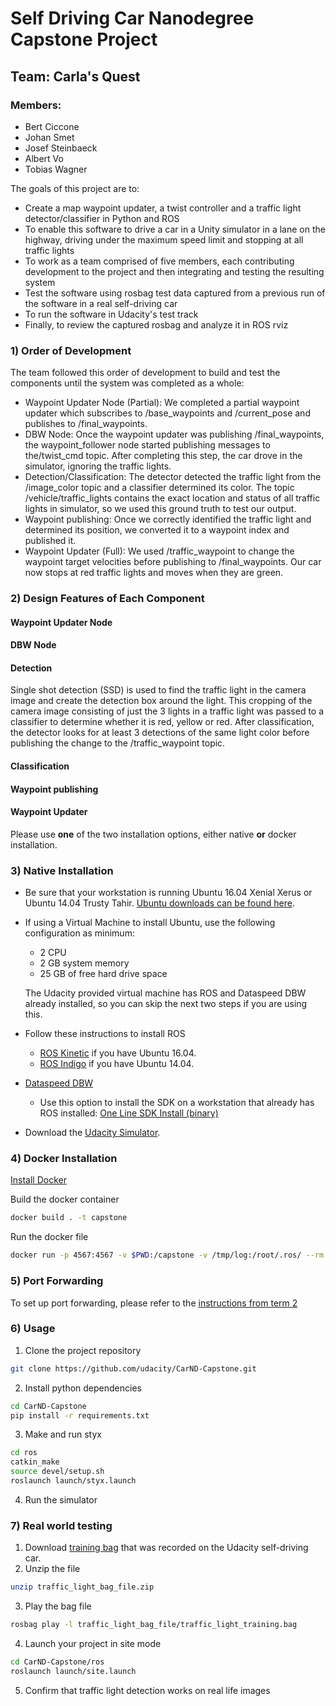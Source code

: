 # Self Driving Car Nanodegree Capstone Project

## Team: Carla's Quest
### Members:
- Bert Ciccone
- Johan Smet
- Josef Steinbaeck
- Albert Vo
- Tobias Wagner

The goals of this project are to:
- Create a map waypoint updater, a twist controller and a traffic light detector/classifier in Python and ROS
- To enable this software to drive a car in a Unity simulator in a lane on the highway, driving under the maximum speed limit and stopping at all traffic lights
- To work as a team comprised of five members, each contributing development to the project and then integrating and testing the resulting system
- Test the software using rosbag test data captured from a previous run of the software in a real self-driving car
- To run the software in Udacity's test track
- Finally, to review the captured rosbag and analyze it in ROS rviz

### 1) Order of Development

The team followed this order of development to build and test the components until the system was completed as a whole:
- Waypoint Updater Node (Partial): We completed a partial waypoint updater which subscribes to /base_waypoints and /current_pose and publishes to /final_waypoints.
- DBW Node: Once the waypoint updater was publishing /final_waypoints, the waypoint_follower node started publishing messages to the/twist_cmd topic. After completing this step, the car drove in the simulator, ignoring the traffic lights.
- Detection/Classification: The detector detected the traffic light from the /image_color topic and a classifier determined its color. The topic /vehicle/traffic_lights contains the exact location and status of all traffic lights in simulator, so we used this ground truth to test our output.
- Waypoint publishing: Once we correctly identified the traffic light and determined its position, we converted it to a waypoint index and published it.
- Waypoint Updater (Full): We used /traffic_waypoint to change the waypoint target velocities before publishing to /final_waypoints. Our car now stops at red traffic lights and moves when they are green.

### 2) Design Features of Each Component

#### Waypoint Updater Node

#### DBW Node

#### Detection
Single shot detection (SSD) is used to find the traffic light in the camera image and create the detection box around the light. This cropping of the camera image consisting of just the 3 lights in a traffic light was passed to a classifier to determine whether it is red, yellow or red. After classification, the detector looks for at least 3 detections of the same light color before publishing the change to the /traffic_waypoint topic.

#### Classification

#### Waypoint publishing

#### Waypoint Updater


Please use **one** of the two installation options, either native **or** docker installation.

### 3) Native Installation

* Be sure that your workstation is running Ubuntu 16.04 Xenial Xerus or Ubuntu 14.04 Trusty Tahir. [Ubuntu downloads can be found here](https://www.ubuntu.com/download/desktop).
* If using a Virtual Machine to install Ubuntu, use the following configuration as minimum:
  * 2 CPU
  * 2 GB system memory
  * 25 GB of free hard drive space

  The Udacity provided virtual machine has ROS and Dataspeed DBW already installed, so you can skip the next two steps if you are using this.

* Follow these instructions to install ROS
  * [ROS Kinetic](http://wiki.ros.org/kinetic/Installation/Ubuntu) if you have Ubuntu 16.04.
  * [ROS Indigo](http://wiki.ros.org/indigo/Installation/Ubuntu) if you have Ubuntu 14.04.
* [Dataspeed DBW](https://bitbucket.org/DataspeedInc/dbw_mkz_ros)
  * Use this option to install the SDK on a workstation that already has ROS installed: [One Line SDK Install (binary)](https://bitbucket.org/DataspeedInc/dbw_mkz_ros/src/81e63fcc335d7b64139d7482017d6a97b405e250/ROS_SETUP.md?fileviewer=file-view-default)
* Download the [Udacity Simulator](https://github.com/udacity/CarND-Capstone/releases).

### 4) Docker Installation
[Install Docker](https://docs.docker.com/engine/installation/)

Build the docker container
```bash
docker build . -t capstone
```

Run the docker file
```bash
docker run -p 4567:4567 -v $PWD:/capstone -v /tmp/log:/root/.ros/ --rm -it capstone
```

### 5) Port Forwarding
To set up port forwarding, please refer to the [instructions from term 2](https://classroom.udacity.com/nanodegrees/nd013/parts/40f38239-66b6-46ec-ae68-03afd8a601c8/modules/0949fca6-b379-42af-a919-ee50aa304e6a/lessons/f758c44c-5e40-4e01-93b5-1a82aa4e044f/concepts/16cf4a78-4fc7-49e1-8621-3450ca938b77)

### 6) Usage

1. Clone the project repository
```bash
git clone https://github.com/udacity/CarND-Capstone.git
```

2. Install python dependencies
```bash
cd CarND-Capstone
pip install -r requirements.txt
```
3. Make and run styx
```bash
cd ros
catkin_make
source devel/setup.sh
roslaunch launch/styx.launch
```
4. Run the simulator

### 7) Real world testing
1. Download [training bag](https://s3-us-west-1.amazonaws.com/udacity-selfdrivingcar/traffic_light_bag_file.zip) that was recorded on the Udacity self-driving car.
2. Unzip the file
```bash
unzip traffic_light_bag_file.zip
```
3. Play the bag file
```bash
rosbag play -l traffic_light_bag_file/traffic_light_training.bag
```
4. Launch your project in site mode
```bash
cd CarND-Capstone/ros
roslaunch launch/site.launch
```
5. Confirm that traffic light detection works on real life images
